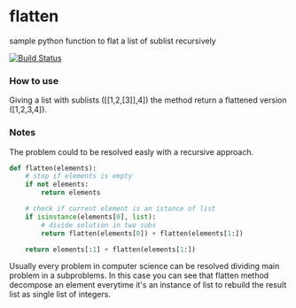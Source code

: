 # flatten
sample python function to flat a list of sublist recursively

[![Build Status](https://travis-ci.org/hevelius/flatten.svg?branch=main)](https://travis-ci.org/hevelius/flatten)

### How to use

Giving a list with sublists ([[1,2,[3]],4]) the method return a flattened version ([1,2,3,4]).

### Notes
The problem could to be resolved easly with a recursive approach.

```python
def flatten(elements):
    # stop if elements is empty
    if not elements:
        return elements

    # check if current element is an istance of list
    if isinstance(elements[0], list):
        # divide solution in two subs
        return flatten(elements[0]) + flatten(elements[1:])

    return elements[:1] + flatten(elements[1:])
```

Usually every problem in computer science can be resolved dividing main problem in a subproblems. In this case you can see that flatten method decompose an element everytime it's an instance of list to rebuild the result list as single list of integers. 